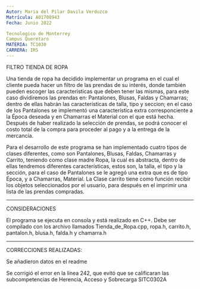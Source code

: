 ```yaml
---
Autor: Maria del Pilar Davila Verduzco
Matrícula: A01708943
Fecha: Junio 2022

Tecnologico de Monterrey
Campus Queretaro
MATERIA: TC1030
CARRERA: IRS
---
```


FILTRO TIENDA DE ROPA

Una tienda de ropa ha decidido implementar un programa en el cual el cliente pueda hacer un filtro de las prendas de su interés, donde también pueden escoger las características que deben tener las mismas, para este caso dividiremos las prendas en: Pantalones, Blusas, Faldas y Chamarras; dentro de ellas habrán las características de talla, tipo y seccion; en el caso de los Pantalones se implementó una característica extra corresponciente a la Época deseada y en Chamarras el Material con el que está hecha. Después de haber realizado la selección de prendas, se podrá conocer el costo total de la compra para proceder al pago y a la entrega de la mercancía.

Para el desarrollo de este programa se han implementado cuatro tipos de clases diferentes, como son Pantalones, Blusas, Faldas, Chamarras y Carrito, teniendo como clase madre Ropa, la cual es abstracta, dentro de ellas tendremos diferentes características, estos son, la talla, el tipo y la sección, para el caso de Pantalones se le agregó una extra que es de tipo Época, y a Chamarras, Material. La Clase carrito tiene como función recibir los objetos seleccionados por el usuario, para después en el imprimir una lista de las prendas compradas.

-----------------------------
CONSIDERACIONES

El programa se ejecuta en consola y está realizado en C++. 
Debe ser compilado con los archivo llamados Tienda_de_Ropa.cpp, ropa.h, carrito.h, pantalon.h, blusa.h, falda.h y chamarra.h

-----------------------------
CORRECCIONES REALIZADAS:

Se añadieron datos en el readme

Se corrigió el error en la linea 242, que evitó que se calificaran las subcompetencias de Herencia, Acceso y Sobrecarga SITC0302A
